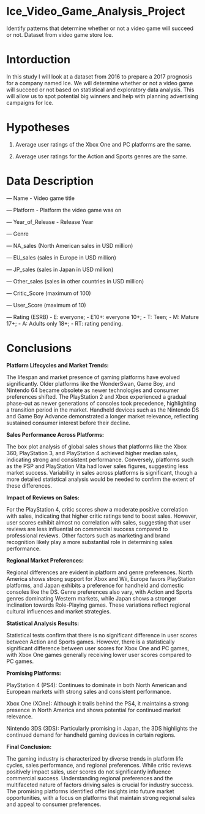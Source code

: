 # Ice_Video_Game_Analysis_Project
Identify patterns that determine whether or not a video game will succeed or not. Dataset from video game store Ice.

# Intorduction

In this study I will look at a dataset from 2016 to prepare a 2017 prognosis for a company named Ice. We will determine whether or not a video game will succeed or not based on statistical and exploratory data analysis. This will allow us to spot potential big winners and help with planning advertising campaigns for Ice.

# Hypotheses

1. Average user ratings of the Xbox One and PC platforms are the same.

2. Average user ratings for the Action and Sports genres are the same.


# Data Description
— Name - Video game title

— Platform - Platform the video game was on

— Year_of_Release - Release Year

— Genre 

— NA_sales (North American sales in USD million) 

— EU_sales (sales in Europe in USD million) 

— JP_sales (sales in Japan in USD million) 

— Other_sales (sales in other countries in USD million) 

— Critic_Score (maximum of 100) 

— User_Score (maximum of 10) 

— Rating (ESRB) - E: everyone; - E10+: everyone 10+; - T: Teen; - M: Mature 17+; - A: Adults only 18+; - RT: rating pending.

# Conclusions

**Platform Lifecycles and Market Trends:**

The lifespan and market presence of gaming platforms have evolved significantly. Older platforms like the WonderSwan, Game Boy, and Nintendo 64 became obsolete as newer technologies and consumer preferences shifted. The PlayStation 2 and Xbox experienced a gradual phase-out as newer generations of consoles took precedence, highlighting a transition period in the market. Handheld devices such as the Nintendo DS and Game Boy Advance demonstrated a longer market relevance, reflecting sustained consumer interest before their decline.

**Sales Performance Across Platforms:**

The box plot analysis of global sales shows that platforms like the Xbox 360, PlayStation 3, and PlayStation 4 achieved higher median sales, indicating strong and consistent performance. Conversely, platforms such as the PSP and PlayStation Vita had lower sales figures, suggesting less market success. Variability in sales across platforms is significant, though a more detailed statistical analysis would be needed to confirm the extent of these differences.

**Impact of Reviews on Sales:**

For the PlayStation 4, critic scores show a moderate positive correlation with sales, indicating that higher critic ratings tend to boost sales. However, user scores exhibit almost no correlation with sales, suggesting that user reviews are less influential on commercial success compared to professional reviews. Other factors such as marketing and brand recognition likely play a more substantial role in determining sales performance.

**Regional Market Preferences:**

Regional differences are evident in platform and genre preferences. North America shows strong support for Xbox and Wii, Europe favors PlayStation platforms, and Japan exhibits a preference for handheld and domestic consoles like the DS. Genre preferences also vary, with Action and Sports genres dominating Western markets, while Japan shows a stronger inclination towards Role-Playing games. These variations reflect regional cultural influences and market strategies.

**Statistical Analysis Results:**

Statistical tests confirm that there is no significant difference in user scores between Action and Sports games. However, there is a statistically significant difference between user scores for Xbox One and PC games, with Xbox One games generally receiving lower user scores compared to PC games.

**Promising Platforms:**

PlayStation 4 (PS4): Continues to dominate in both North American and European markets with strong sales and consistent performance.

Xbox One (XOne): Although it trails behind the PS4, it maintains a strong presence in North America and shows potential for continued market relevance.

Nintendo 3DS (3DS): Particularly promising in Japan, the 3DS highlights the continued demand for handheld gaming devices in certain regions.

**Final Conclusion:**

The gaming industry is characterized by diverse trends in platform life cycles, sales performance, and regional preferences. While critic reviews positively impact sales, user scores do not significantly influence commercial success. Understanding regional preferences and the multifaceted nature of factors driving sales is crucial for industry success. The promising platforms identified offer insights into future market opportunities, with a focus on platforms that maintain strong regional sales and appeal to consumer preferences.
